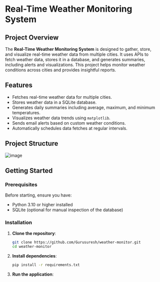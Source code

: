 # Real-Time Weather Monitoring System

## Project Overview

The **Real-Time Weather Monitoring System** is designed to gather, store, and visualize real-time weather data from multiple cities. It uses APIs to fetch weather data, stores it in a database, and generates summaries, including alerts and visualizations. This project helps monitor weather conditions across cities and provides insightful reports.

## Features

- Fetches real-time weather data for multiple cities.
- Stores weather data in a SQLite database.
- Generates daily summaries including average, maximum, and minimum temperatures.
- Visualizes weather data trends using `matplotlib`.
- Sends email alerts based on custom weather conditions.
- Automatically schedules data fetches at regular intervals.

  
## Project Structure
![image](https://github.com/user-attachments/assets/d853717c-3a76-4948-8ed5-d5479aec0f77)


## Getting Started

### Prerequisites

Before starting, ensure you have:

- Python 3.10 or higher installed
- SQLite (optional for manual inspection of the database)

### Installation

1. **Clone the repository**:

    ```bash
    git clone https://github.com/Gurusuresh/weather-monitor.git
    cd weather-monitor
    ```

2. **Install dependencies**:

    ```bash
    pip install -r requirements.txt
    ```

3. **Run the application**:

     ```python weather_monitor.py
     ```
